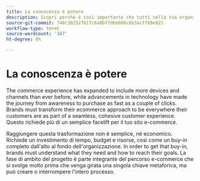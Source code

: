 ```yaml
---
title: La conoscenza è potere
description: Scopri perché è così importante che tutti nella tua organizzazione investano nella tua implementazione Commerce di Adobe.
source-git-commit: 748c302527617c6a9bf7d6e666c6b3acff89e021
workflow-type: tm+mt
source-wordcount: '167'
ht-degree: 0%

---
```



# La conoscenza è potere

The commerce experience has expanded to include more devices and channels than ever before, while advancements in technology have made the journey from awareness to purchase as fast as a couple of clicks. Brands must transform their ecommerce approach to be everywhere their customers are as part of a seamless, cohesive customer experience. Questo richiede più di un semplice facelift per il tuo sito e-commerce.

Raggiungere questa trasformazione non è semplice, né economico. Richiede un investimento di tempo, budget e risorse, così come un buy-in completo dall&#39;alto al fondo dell&#39;organizzazione. In order to get that buy-in, brands must understand what they need and how to reach their goals. La fase di ambito del progetto è parte integrante del percorso e-commerce che si svolge molto prima che venga girata una singola chiave metaforica, ma può creare o interrompere l&#39;intero processo.
